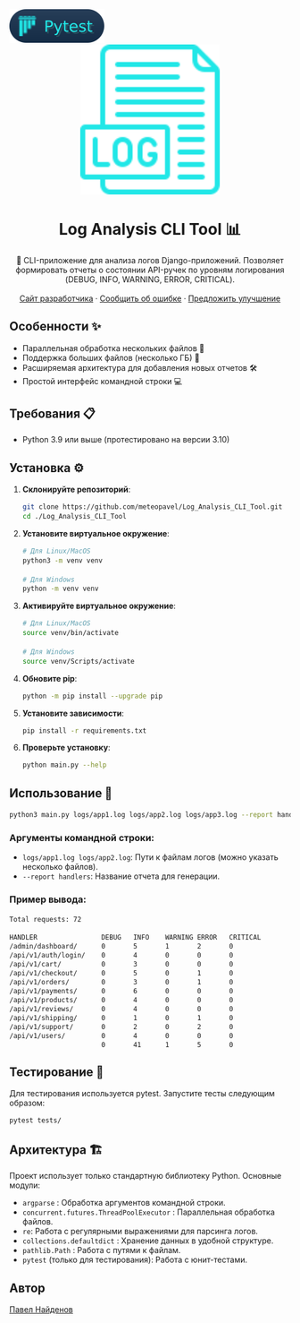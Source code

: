 <!-- Pytest --><a href="https://docs.pytest.org/en/stable/contents.html/"><img src="./images/pytest.svg"></a>


<div align="center">
  <a href="https://github.com/meteopavel/Log_Analysis_CLI_Tool">
    <img src="./images/logo.svg" alt="Logo" width="250" height="auto">
  </a>
  <h1 align="center">Log Analysis CLI Tool 📊</h1>
  <p align="center">
    🔧 CLI-приложение для анализа логов Django-приложений. Позволяет формировать отчеты о состоянии API-ручек по уровням логирования (DEBUG, INFO, WARNING, ERROR, CRITICAL).
    <br /><br />
    <a href="https://meteopavel.space">Сайт разработчика</a>
    ·
    <a href="https://github.com/meteopavel/Log_Analysis_CLI_Tool/issues/new?labels=bug">Сообщить об ошибке</a>
    ·
    <a href="https://github.com/meteopavel/Log_Analysis_CLI_Tool/issues/new?labels=enhancement">Предложить улучшение</a>
  </p>
</div>


## Особенности ✨

- Параллельная обработка нескольких файлов 🔀
- Поддержка больших файлов (несколько ГБ) 💾
- Расширяемая архитектура для добавления новых отчетов 🛠️
- Простой интерфейс командной строки 💻

## Требования 📋

- Python 3.9 или выше (протестировано на версии 3.10)

## Установка ⚙️

1. **Склонируйте репозиторий**:
   ```bash
   git clone https://github.com/meteopavel/Log_Analysis_CLI_Tool.git
   cd ./Log_Analysis_CLI_Tool
   ```
2. **Установите виртуальное окружение**:
   ```bash
   # Для Linux/MacOS
   python3 -m venv venv

   # Для Windows
   python -m venv venv
   ```   
3. **Активируйте виртуальное окружение**:
   ```bash
   # Для Linux/MacOS
   source venv/bin/activate

   # Для Windows
   source venv/Scripts/activate
   ```
4. **Обновите pip**:
   ```bash
   python -m pip install --upgrade pip
   ```
5. **Установите зависимости**:
   ```bash
   pip install -r requirements.txt
   ```
6. **Проверьте установку**:
   ```bash
   python main.py --help
   ```

## Использование 🚀
   ```bash
   python3 main.py logs/app1.log logs/app2.log logs/app3.log --report handlers
   ```
   ### Аргументы командной строки:
   - `logs/app1.log logs/app2.log`: Пути к файлам логов (можно указать несколько файлов).
   - `--report handlers`: Название отчета для генерации.
   ### Пример вывода:
   ```
   Total requests: 72

   HANDLER                DEBUG   INFO    WARNING ERROR   CRITICAL  
   /admin/dashboard/      0       5       1       2       0        
   /api/v1/auth/login/    0       4       0       0       0        
   /api/v1/cart/          0       3       0       0       0        
   /api/v1/checkout/      0       5       0       1       0        
   /api/v1/orders/        0       3       0       1       0        
   /api/v1/payments/      0       6       0       0       0        
   /api/v1/products/      0       4       0       0       0        
   /api/v1/reviews/       0       4       0       0       0        
   /api/v1/shipping/      0       1       0       1       0        
   /api/v1/support/       0       2       0       2       0        
   /api/v1/users/         0       4       0       0       0        
                          0       41      1       5       0
   ```

## Тестирование 🧪
Для тестирования используется pytest. Запустите тесты следующим образом:
```bash
pytest tests/
```

## Архитектура 🏗️
Проект использует только стандартную библиотеку Python. Основные модули:

- `argparse` : Обработка аргументов командной строки.
- `concurrent.futures.ThreadPoolExecutor` : Параллельная обработка файлов.
- `re`: Работа с регулярными выражениями для парсинга логов.
- `collections.defaultdict` : Хранение данных в удобной структуре.
- `pathlib.Path` : Работа с путями к файлам.
- `pytest` (только для тестирования): Работа с юнит-тестами.

## Автор
[Павел Найденов](https://github.com/meteopavel)